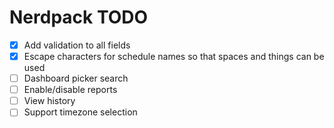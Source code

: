 # Nerdpack TODO

* [X] Add validation to all fields
* [X] Escape characters for schedule names so that spaces and things can be used
* [ ] Dashboard picker search
* [ ] Enable/disable reports
* [ ] View history
* [ ] Support timezone selection
